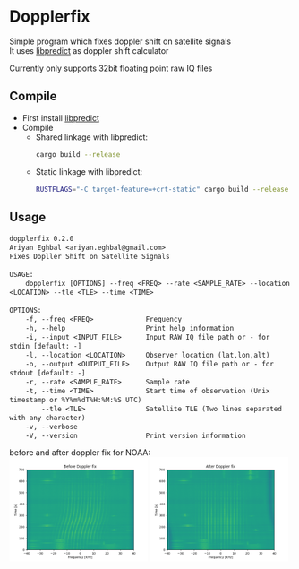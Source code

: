 # Dopplerfix

Simple program which fixes doppler shift on satellite signals  
It uses [libpredict](https://github.com/la1k/libpredict) as doppler shift calculator 

Currently only supports 32bit floating point raw IQ files  


## Compile
- First install [libpredict](https://github.com/la1k/libpredict)  
- Compile 
    - Shared linkage with libpredict:
        ```bash
        cargo build --release
        ```
    - Static linkage with libpredict:
        ```bash
        RUSTFLAGS="-C target-feature=+crt-static" cargo build --release --target x86_64-unknown-linux-gnu
        ```

## Usage
```
dopplerfix 0.2.0
Ariyan Eghbal <ariyan.eghbal@gmail.com>
Fixes Dopller Shift on Satellite Signals

USAGE:
    dopplerfix [OPTIONS] --freq <FREQ> --rate <SAMPLE_RATE> --location <LOCATION> --tle <TLE> --time <TIME>

OPTIONS:
    -f, --freq <FREQ>             Frequency
    -h, --help                    Print help information
    -i, --input <INPUT_FILE>      Input RAW IQ file path or - for stdin [default: -]
    -l, --location <LOCATION>     Observer location (lat,lon,alt)
    -o, --output <OUTPUT_FILE>    Output RAW IQ file path or - for stdout [default: -]
    -r, --rate <SAMPLE_RATE>      Sample rate
    -t, --time <TIME>             Start time of observation (Unix timestamp or %Y%m%dT%H:%M:%S UTC)
        --tle <TLE>               Satellite TLE (Two lines separated with any character)
    -v, --verbose                 
    -V, --version                 Print version information

```

before and after doppler fix for NOAA:  
<img alt="Spectrum Before Shift" width='49%' src="https://github.com/RYNEQ/dopplerfix/blob/master/img/before.png?raw=true"/>
<img alt="Spectrum After Shift" width='49%' src="https://github.com/RYNEQ/dopplerfix/blob/master/img/after.png?raw=true"/>

